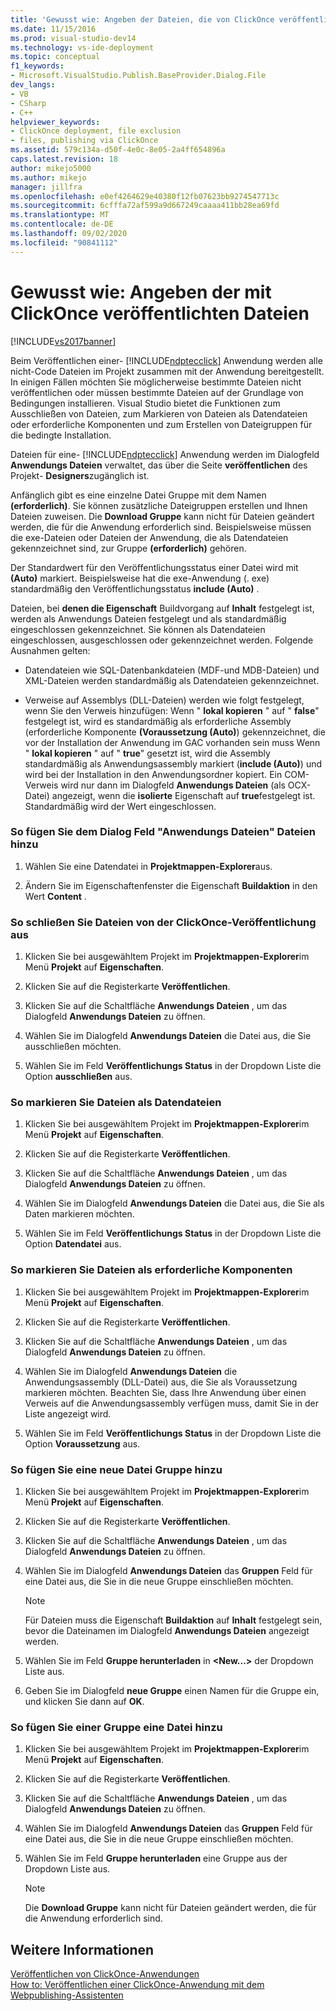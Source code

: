 ```yaml
---
title: 'Gewusst wie: Angeben der Dateien, die von ClickOnce veröffentlicht werden | Microsoft-Dokumentation'
ms.date: 11/15/2016
ms.prod: visual-studio-dev14
ms.technology: vs-ide-deployment
ms.topic: conceptual
f1_keywords:
- Microsoft.VisualStudio.Publish.BaseProvider.Dialog.File
dev_langs:
- VB
- CSharp
- C++
helpviewer_keywords:
- ClickOnce deployment, file exclusion
- files, publishing via ClickOnce
ms.assetid: 579c134a-d50f-4e0c-8e05-2a4ff654896a
caps.latest.revision: 18
author: mikejo5000
ms.author: mikejo
manager: jillfra
ms.openlocfilehash: e0ef4264629e40380f12fb07623bb9274547713c
ms.sourcegitcommit: 6cfffa72af599a9d667249caaaa411bb28ea69fd
ms.translationtype: MT
ms.contentlocale: de-DE
ms.lasthandoff: 09/02/2020
ms.locfileid: "90841112"
---
```

# <a name="how-to-specify-which-files-are-published-by-clickonce"></a>Gewusst wie: Angeben der mit ClickOnce veröffentlichten Dateien
[!INCLUDE[vs2017banner](../includes/vs2017banner.md)]

Beim Veröffentlichen einer- [!INCLUDE[ndptecclick](../includes/ndptecclick-md.md)] Anwendung werden alle nicht-Code Dateien im Projekt zusammen mit der Anwendung bereitgestellt. In einigen Fällen möchten Sie möglicherweise bestimmte Dateien nicht veröffentlichen oder müssen bestimmte Dateien auf der Grundlage von Bedingungen installieren. Visual Studio bietet die Funktionen zum Ausschließen von Dateien, zum Markieren von Dateien als Datendateien oder erforderliche Komponenten und zum Erstellen von Dateigruppen für die bedingte Installation.  
  
 Dateien für eine- [!INCLUDE[ndptecclick](../includes/ndptecclick-md.md)] Anwendung werden im Dialogfeld **Anwendungs Dateien** verwaltet, das über die Seite **veröffentlichen** des Projekt- **Designers**zugänglich ist.  
  
 Anfänglich gibt es eine einzelne Datei Gruppe mit dem Namen **(erforderlich)**. Sie können zusätzliche Dateigruppen erstellen und Ihnen Dateien zuweisen. Die **Download Gruppe** kann nicht für Dateien geändert werden, die für die Anwendung erforderlich sind. Beispielsweise müssen die exe-Dateien oder Dateien der Anwendung, die als Datendateien gekennzeichnet sind, zur Gruppe **(erforderlich)** gehören.  
  
 Der Standardwert für den Veröffentlichungsstatus einer Datei wird mit **(Auto)** markiert. Beispielsweise hat die exe-Anwendung (. exe) standardmäßig den Veröffentlichungsstatus **include (Auto)** .  
  
 Dateien, bei **denen die Eigenschaft** Buildvorgang auf **Inhalt** festgelegt ist, werden als Anwendungs Dateien festgelegt und als standardmäßig eingeschlossen gekennzeichnet. Sie können als Datendateien eingeschlossen, ausgeschlossen oder gekennzeichnet werden. Folgende Ausnahmen gelten:  
  
- Datendateien wie SQL-Datenbankdateien (MDF-und MDB-Dateien) und XML-Dateien werden standardmäßig als Datendateien gekennzeichnet.  
  
- Verweise auf Assemblys (DLL-Dateien) werden wie folgt festgelegt, wenn Sie den Verweis hinzufügen: Wenn " **lokal kopieren** " auf " **false**" festgelegt ist, wird es standardmäßig als erforderliche Assembly (erforderliche Komponente **(Voraussetzung (Auto)**) gekennzeichnet, die vor der Installation der Anwendung im GAC vorhanden sein muss Wenn " **lokal kopieren** " auf " **true**" gesetzt ist, wird die Assembly standardmäßig als Anwendungsassembly markiert (**include (Auto)**) und wird bei der Installation in den Anwendungsordner kopiert. Ein COM-Verweis wird nur dann im Dialogfeld **Anwendungs Dateien** (als OCX-Datei) angezeigt, wenn die **isolierte** Eigenschaft auf **true**festgelegt ist. Standardmäßig wird der Wert eingeschlossen.  
  
### <a name="to-add-files-to-the-application-files-dialog-box"></a>So fügen Sie dem Dialog Feld "Anwendungs Dateien" Dateien hinzu  
  
1. Wählen Sie eine Datendatei in **Projektmappen-Explorer**aus.  
  
2. Ändern Sie im Eigenschaftenfenster die Eigenschaft **Buildaktion** in den Wert **Content** .  
  
### <a name="to-exclude-files-from-clickonce-publishing"></a>So schließen Sie Dateien von der ClickOnce-Veröffentlichung aus  
  
1. Klicken Sie bei ausgewähltem Projekt im **Projektmappen-Explorer**im Menü **Projekt** auf **Eigenschaften**.  
  
2. Klicken Sie auf die Registerkarte **Veröffentlichen**.  
  
3. Klicken Sie auf die Schaltfläche **Anwendungs Dateien** , um das Dialogfeld **Anwendungs Dateien** zu öffnen.  
  
4. Wählen Sie im Dialogfeld **Anwendungs Dateien** die Datei aus, die Sie ausschließen möchten.  
  
5. Wählen Sie im Feld **Veröffentlichungs Status** in der Dropdown Liste die Option **ausschließen** aus.  
  
### <a name="to-mark-files-as-data-files"></a>So markieren Sie Dateien als Datendateien  
  
1. Klicken Sie bei ausgewähltem Projekt im **Projektmappen-Explorer**im Menü **Projekt** auf **Eigenschaften**.  
  
2. Klicken Sie auf die Registerkarte **Veröffentlichen**.  
  
3. Klicken Sie auf die Schaltfläche **Anwendungs Dateien** , um das Dialogfeld **Anwendungs Dateien** zu öffnen.  
  
4. Wählen Sie im Dialogfeld **Anwendungs Dateien** die Datei aus, die Sie als Daten markieren möchten.  
  
5. Wählen Sie im Feld **Veröffentlichungs Status** in der Dropdown Liste die Option **Datendatei** aus.  
  
### <a name="to-mark-files-as-prerequisites"></a>So markieren Sie Dateien als erforderliche Komponenten  
  
1. Klicken Sie bei ausgewähltem Projekt im **Projektmappen-Explorer**im Menü **Projekt** auf **Eigenschaften**.  
  
2. Klicken Sie auf die Registerkarte **Veröffentlichen**.  
  
3. Klicken Sie auf die Schaltfläche **Anwendungs Dateien** , um das Dialogfeld **Anwendungs Dateien** zu öffnen.  
  
4. Wählen Sie im Dialogfeld **Anwendungs Dateien** die Anwendungsassembly (DLL-Datei) aus, die Sie als Voraussetzung markieren möchten. Beachten Sie, dass Ihre Anwendung über einen Verweis auf die Anwendungsassembly verfügen muss, damit Sie in der Liste angezeigt wird.  
  
5. Wählen Sie im Feld **Veröffentlichungs Status** in der Dropdown Liste die Option **Voraussetzung** aus.  
  
### <a name="to-add-a-new-file-group"></a>So fügen Sie eine neue Datei Gruppe hinzu  
  
1. Klicken Sie bei ausgewähltem Projekt im **Projektmappen-Explorer**im Menü **Projekt** auf **Eigenschaften**.  
  
2. Klicken Sie auf die Registerkarte **Veröffentlichen**.  
  
3. Klicken Sie auf die Schaltfläche **Anwendungs Dateien** , um das Dialogfeld **Anwendungs Dateien** zu öffnen.  
  
4. Wählen Sie im Dialogfeld **Anwendungs Dateien** das **Gruppen** Feld für eine Datei aus, die Sie in die neue Gruppe einschließen möchten.  
  
    > [!NOTE]
    > Für Dateien muss die Eigenschaft **Buildaktion** auf **Inhalt** festgelegt sein, bevor die Dateinamen im Dialogfeld **Anwendungs Dateien** angezeigt werden.  
  
5. Wählen Sie im Feld **Gruppe herunterladen** in **\<New...>** der Dropdown Liste aus.  
  
6. Geben Sie im Dialogfeld **neue Gruppe** einen Namen für die Gruppe ein, und klicken Sie dann auf **OK**.  
  
### <a name="to-add-a-file-to-a-group"></a>So fügen Sie einer Gruppe eine Datei hinzu  
  
1. Klicken Sie bei ausgewähltem Projekt im **Projektmappen-Explorer**im Menü **Projekt** auf **Eigenschaften**.  
  
2. Klicken Sie auf die Registerkarte **Veröffentlichen**.  
  
3. Klicken Sie auf die Schaltfläche **Anwendungs Dateien** , um das Dialogfeld **Anwendungs Dateien** zu öffnen.  
  
4. Wählen Sie im Dialogfeld **Anwendungs Dateien** das **Gruppen** Feld für eine Datei aus, die Sie in die neue Gruppe einschließen möchten.  
  
5. Wählen Sie im Feld **Gruppe herunterladen** eine Gruppe aus der Dropdown Liste aus.  
  
    > [!NOTE]
    > Die **Download Gruppe** kann nicht für Dateien geändert werden, die für die Anwendung erforderlich sind.  
  
## <a name="see-also"></a>Weitere Informationen  
 [Veröffentlichen von ClickOnce-Anwendungen](../deployment/publishing-clickonce-applications.md)   
 [How to: Veröffentlichen einer ClickOnce-Anwendung mit dem Webpublishing-Assistenten](../deployment/how-to-publish-a-clickonce-application-using-the-publish-wizard.md)
